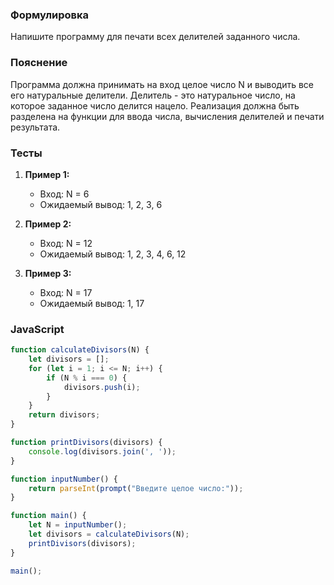 
### Формулировка
Напишите программу для печати всех делителей заданного числа.

### Пояснение
Программа должна принимать на вход целое число N и выводить все его натуральные делители. Делитель - это натуральное число, на которое заданное число делится нацело. Реализация должна быть разделена на функции для ввода числа, вычисления делителей и печати результата.

### Тесты

1. **Пример 1:**
   - Вход: N = 6
   - Ожидаемый вывод: 1, 2, 3, 6

2. **Пример 2:**
   - Вход: N = 12
   - Ожидаемый вывод: 1, 2, 3, 4, 6, 12

3. **Пример 3:**
   - Вход: N = 17
   - Ожидаемый вывод: 1, 17

### JavaScript
```javascript
function calculateDivisors(N) {
    let divisors = [];
    for (let i = 1; i <= N; i++) {
        if (N % i === 0) {
            divisors.push(i);
        }
    }
    return divisors;
}

function printDivisors(divisors) {
    console.log(divisors.join(', '));
}

function inputNumber() {
    return parseInt(prompt("Введите целое число:"));
}

function main() {
    let N = inputNumber();
    let divisors = calculateDivisors(N);
    printDivisors(divisors);
}

main();
```

